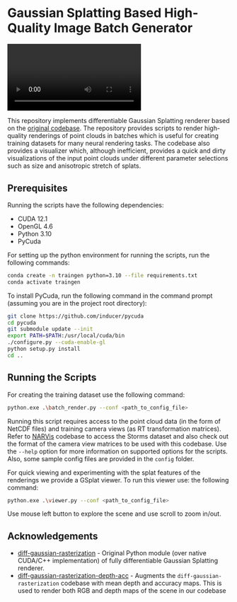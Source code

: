 Gaussian Splatting Based High-Quality Image Batch Generator
============================================================

<video width="60%" src="./docs/gsplat_viewer.mp4" controls></video>

This repository implements differentiable Gaussian Splatting renderer based on the [original codebase](https://github.com/graphdeco-inria/diff-gaussian-rasterization). The repository provides scripts to render high-quality renderings of point clouds in batches which is useful for creating training datasets for many neural rendering tasks. The codebase also provides a visualizer which, although inefficient, provides a quick and dirty visualizations of the input point clouds under different parameter selections such as size and anisotropic stretch of splats.

## Prerequisites

Running the scripts have the following dependencies:
- CUDA 12.1
- OpenGL 4.6
- Python 3.10
- PyCuda

For setting up the python environment for running the scripts, run the following commands:
```bash
conda create -n traingen python=3.10 --file requirements.txt
conda activate traingen
```

To install PyCuda, run the following command in the command prompt (assuming you are in the project root directory):
```bash
git clone https://github.com/inducer/pycuda
cd pycuda
git submodule update --init
export PATH=$PATH:/usr/local/cuda/bin
./configure.py --cuda-enable-gl
python setup.py install
cd ..
```

## Running the Scripts

For creating the training dataset use the following command:

```bash
python.exe .\batch_render.py --conf <path_to_config_file>
```
Running this script requires access to the point cloud data (in the form of NetCDF files) and training camera views (as RT transformation matrices). Refer to [NARVis](https://github.com/VALIXR-Neural-Rendering/narvis) codebase to access the Storms dataset and also check out the format of the camera view matrices to be used with this codebase. Use the `--help` option for more information on supported options for the scripts. Also, some sample config files are provided in the `config` folder.

For quick viewing and experimenting with the splat features of the renderings we provide a GSplat viewer. To run this viewer use: the following command:

```bash
python.exe .\viewer.py --conf <path_to_config_file>
```

Use mouse left button to explore the scene and use scroll to zoom in/out.


## Acknowledgements

- [diff-gaussian-rasterization](https://github.com/graphdeco-inria/diff-gaussian-rasterization) - Original Python module (over native CUDA/C++ implementation) of fully differentiable Gaussian Splatting renderer.
- [diff-gaussian-rasterization-depth-acc](https://github.com/robot0321/diff-gaussian-rasterization-depth-acc) - Augments the `diff-gaussian-rasterization` codebase with mean depth and accuracy maps. This is used to render both RGB and depth maps of the scene in our codebase